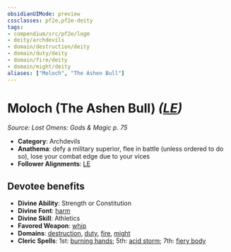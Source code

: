 ```yaml
---
obsidianUIMode: preview
cssclasses: pf2e,pf2e-deity
tags:
- compendium/src/pf2e/logm
- deity/archdevils
- domain/destruction/deity
- domain/duty/deity
- domain/fire/deity
- domain/might/deity
aliases: ["Moloch", "The Ashen Bull"]
---
```

# Moloch (The Ashen Bull) *([LE](rules/traits/le-b1.md "Lawful Evil Alignment Trait"))*  
*Source: Lost Omens: Gods & Magic p. 75*  

- **Category**: Archdevils
- **Anathema**: defy a military superior, flee in battle (unless ordered to do so), lose your combat edge due to your vices
- **Follower Alignments**: [LE](rules/traits/le-b1.md "Lawful Evil Alignment Trait")

## Devotee benefits

- **Divine Ability**: Strength or Constitution
- **Divine Font**: [harm](compendium/spells/harm.md)
- **Divine Skill**: Athletics
- **Favored Weapon**: [whip](compendium/equipment/items/whip.md)
- **Domains**: [destruction](compendium/setting/domains.md#Destruction), [duty](compendium/setting/domains.md#Duty), [fire](compendium/setting/domains.md#Fire), [might](compendium/setting/domains.md#Might)
- **Cleric Spells**: 1st: [burning hands](compendium/spells/burning-hands.md); 5th: [acid storm](compendium/spells/acid-storm-logm.md); 7th: [fiery body](compendium/spells/fiery-body.md)